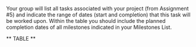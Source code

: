 Your group will list all tasks associated with your project (from Assignment #5) and indicate the range of dates (start and completion) that this task will be worked upon. Within the table you should include the planned completion dates of all milestones indicated in your Milestones List.

** TABLE **